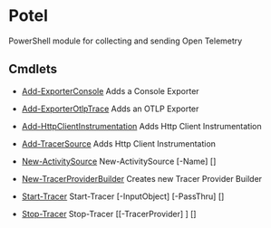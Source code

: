 # Potel

PowerShell module for collecting and sending Open Telemetry

## Cmdlets

- [Add-ExporterConsole](Add-ExporterConsole.md) Adds a Console Exporter
- [Add-ExporterOtlpTrace](Add-ExporterOtlpTrace.md) Adds an OTLP Exporter
- [Add-HttpClientInstrumentation](Add-HttpClientInstrumentation.md) Adds Http Client Instrumentation
- [Add-TracerSource](Add-TracerSource.md) Adds Http Client Instrumentation
- [New-ActivitySource](New-ActivitySource.md) 
New-ActivitySource [-Name] <string> [<CommonParameters>]

- [New-TracerProviderBuilder](New-TracerProviderBuilder.md) Creates new Tracer Provider Builder
- [Start-Tracer](Start-Tracer.md) 
Start-Tracer [-InputObject] <TracerProviderBuilderBase> [-PassThru] [<CommonParameters>]

- [Stop-Tracer](Stop-Tracer.md) 
Stop-Tracer [[-TracerProvider] <TracerProvider>] [<CommonParameters>]

